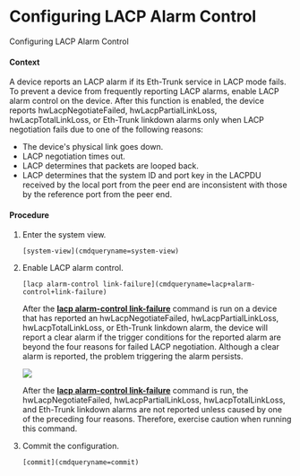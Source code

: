 Configuring LACP Alarm Control
==============================

Configuring LACP Alarm Control

#### Context

A device reports an LACP alarm if its Eth-Trunk service in LACP mode fails. To prevent a device from frequently reporting LACP alarms, enable LACP alarm control on the device. After this function is enabled, the device reports hwLacpNegotiateFailed, hwLacpPartialLinkLoss, hwLacpTotalLinkLoss, or Eth-Trunk linkdown alarms only when LACP negotiation fails due to one of the following reasons:

* The device's physical link goes down.
* LACP negotiation times out.
* LACP determines that packets are looped back.
* LACP determines that the system ID and port key in the LACPDU received by the local port from the peer end are inconsistent with those by the reference port from the peer end.


#### Procedure

1. Enter the system view.
   
   
   ```
   [system-view](cmdqueryname=system-view)
   ```
2. Enable LACP alarm control.
   
   
   ```
   [lacp alarm-control link-failure](cmdqueryname=lacp+alarm-control+link-failure)
   ```
   
   
   
   After the [**lacp alarm-control link-failure**](cmdqueryname=lacp+alarm-control+link-failure) command is run on a device that has reported an hwLacpNegotiateFailed, hwLacpPartialLinkLoss, hwLacpTotalLinkLoss, or Eth-Trunk linkdown alarm, the device will report a clear alarm if the trigger conditions for the reported alarm are beyond the four reasons for failed LACP negotiation. Although a clear alarm is reported, the problem triggering the alarm persists.
   
   ![](public_sys-resources/note_3.0-en-us.png) 
   
   After the [**lacp alarm-control link-failure**](cmdqueryname=lacp+alarm-control+link-failure) command is run, the hwLacpNegotiateFailed, hwLacpPartialLinkLoss, hwLacpTotalLinkLoss, and Eth-Trunk linkdown alarms are not reported unless caused by one of the preceding four reasons. Therefore, exercise caution when running this command.
3. Commit the configuration.
   
   
   ```
   [commit](cmdqueryname=commit)
   ```